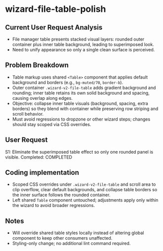 # wizard-file-table-polish

## Current User Request Analysis
- File manager table presents stacked visual layers: rounded outer container plus inner table background, leading to superimposed look.
- Need to unify appearance so only a single clean surface is perceived.

## Problem Breakdown
- Table markup uses shared `<Table>` component that applies default background and borders (e.g., `bg-muted/70`, `border-b`).
- Outer container `.wizard-v2-file-table` adds gradient background and rounding; inner table retains its own solid background and spacing, causing overlap along edges.
- Objective: collapse inner table visuals (background, spacing, extra borders) so they blend with container while preserving row striping and scroll behavior.
- Must avoid regressions to dropzone or other wizard steps; changes should stay scoped via CSS overrides.

## User Request
S1: Eliminate the superimposed table effect so only one rounded panel is visible.
Completed: COMPLETED

## Coding implementation
- Scoped CSS overrides under `.wizard-v2-file-table` and scroll area to clip overflow, clear default backgrounds, and collapse table borders so the inner surface follows the rounded container.
- Left shared `Table` component untouched; adjustments apply only within the wizard to avoid broader regressions.

## Notes
- Will override shared table styles locally instead of altering global component to keep other consumers unaffected.
- Styling-only change; no additional lint command required.
